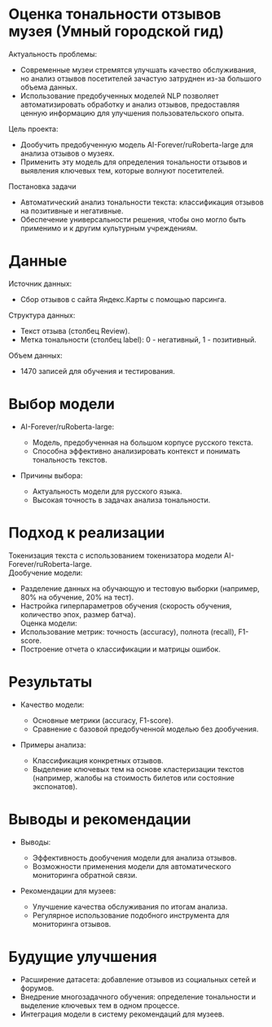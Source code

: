 # Оценка тональности отзывов музея (Умный городской гид)

Актуальность проблемы:  
  - Современные музеи стремятся улучшать качество обслуживания, но анализ отзывов посетителей зачастую затруднен из-за большого объема данных.  
  - Использование предобученных моделей NLP позволяет автоматизировать обработку и анализ отзывов, предоставляя ценную информацию для улучшения пользовательского опыта.


Цель проекта:  
  - Дообучить предобученную модель AI-Forever/ruRoberta-large для анализа отзывов о музеях.  
  - Применить эту модель для определения тональности отзывов и выявления ключевых тем, которые волнуют посетителей.


Постановка задачи  
- Автоматический анализ тональности текста: классификация отзывов на позитивные и негативные.
- Обеспечение универсальности решения, чтобы оно могло быть применимо и к другим культурным учреждениям.  

# Данные  
Источник данных:   
  - Сбор отзывов с сайта Яндекс.Карты с помощью парсинга.  

Структура данных:  
  - Текст отзыва (столбец Review).  
  - Метка тональности (столбец label): 0 - негативный, 1 - позитивный.  

Объем данных:  
  - 1470 записей для обучения и тестирования.  

# Выбор модели  
- AI-Forever/ruRoberta-large:  
  - Модель, предобученная на большом корпусе русского текста.  
  - Способна эффективно анализировать контекст и понимать тональность текстов.  

- Причины выбора:  
  - Актуальность модели для русского языка.  
  - Высокая точность в задачах анализа тональности.  

# Подход к реализации  
Токенизация текста с использованием токенизатора модели AI-Forever/ruRoberta-large.  
Дообучение модели:  
  - Разделение данных на обучающую и тестовую выборки (например, 80% на обучение, 20% на тест).  
  - Настройка гиперпараметров обучения (скорость обучения, количество эпох, размер батча).  
Оценка модели:  
  - Использование метрик: точность (accuracy), полнота (recall), F1-score.  
  - Построение отчета о классификации и матрицы ошибок.

    
# Результаты  
- Качество модели:  
  - Основные метрики (accuracy, F1-score).  
  - Сравнение с базовой предобученной моделью без дообучения.  

- Примеры анализа:  
  - Классификация конкретных отзывов.  
  - Выделение ключевых тем на основе кластеризации текстов (например, жалобы на стоимость билетов или состояние экспонатов).  

# Выводы и рекомендации  
- Выводы:  
  - Эффективность дообучения модели для анализа отзывов.  
  - Возможности применения модели для автоматического мониторинга обратной связи.  

- Рекомендации для музеев:  
  - Улучшение качества обслуживания по итогам анализа.  
  - Регулярное использование подобного инструмента для мониторинга отзывов.  

# Будущие улучшения  
- Расширение датасета: добавление отзывов из социальных сетей и форумов.  
- Внедрение многозадачного обучения: определение тональности и выделение ключевых тем в одном процессе.  
- Интеграция модели в систему рекомендаций для музеев.  

